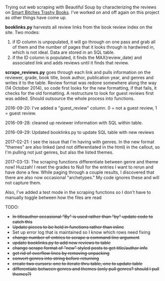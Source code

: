 Trying out web scraping with Beautiful Soup by characterizing the reviews on
[Smart Bitches Trashy Books](http://smartbitchestrashybooks.com/).
I've worked on and off again on this project as other things have come
up. 

**booklinks.py** harvests all review links from the book review index on the
site. Two modes:
1. if ID column is unpopulated, it will go through on one pass and grab all
of them and the number of pages that it looks through is hardwired in,
which is not ideal. Data are stored in an SQL table.
2. if the ID column is populated, it finds the MAX(review_date) and associated
link and adds reviews until it finds that review.


**scrape_reviews.py** goes through each link and pulls information on the
reviewer, grade, book title, book author, publication year, and genres and
writes it to the table. Review format was redone somewhere along the way
(14 October 2014), so code first looks for the new formatting, if that fails,
it checks for the old formatting. A restructure to look for guest reviews first
was added. Should outsource the whole process into functions.

2016-09-20: I've added a "guest_review" column. 0 = not a guest review,
1 = guest review.

2016-09-28: cleaned up reviewer information with SQL within table.

2016-09-29: Updated booklinks.py to update SQL table with new reviews

2017-02-21: I see the issue that I'm having with genres. In the new format
"themes" are also linked (and not differentiated in the html) in the callout,
so I'm pulling not just genres, but also the listed themes.

2017-03-13: The scraping functions differentiate between genre and theme now!
Huzzah! I reset the grades to Null for the entries I want to rerun and have
done a few. While paging through a couple results, I discovered that there
are also now occasional "archetypes." My code ignores these and will not
capture them.

Also, I've added a test mode in the scraping functions so I don't have
to manually toggle between how the files are read

TODO:
* ~~In titleauthor occasional "By" is used rather than "by" update code
to catch this~~
* ~~Update pieces to be held in functions rather than inline~~
* Set up error log that is maintained so I know which rows need fixing
* ~~change number of entries to scrape a command line argument~~
* ~~update booklinks.py to add new reviews to table~~
* ~~change scrape format of "new" styled posts to get
 title/author info~~
* ~~get rid of overflow lines by removing unpacking~~
* ~~convert genres into string before returning~~
* ~~create two cursors: one to iterate thru table, one to update table~~
* ~~differentiate between genres and themes (only pull genres? should I pull
  themes?)~~
